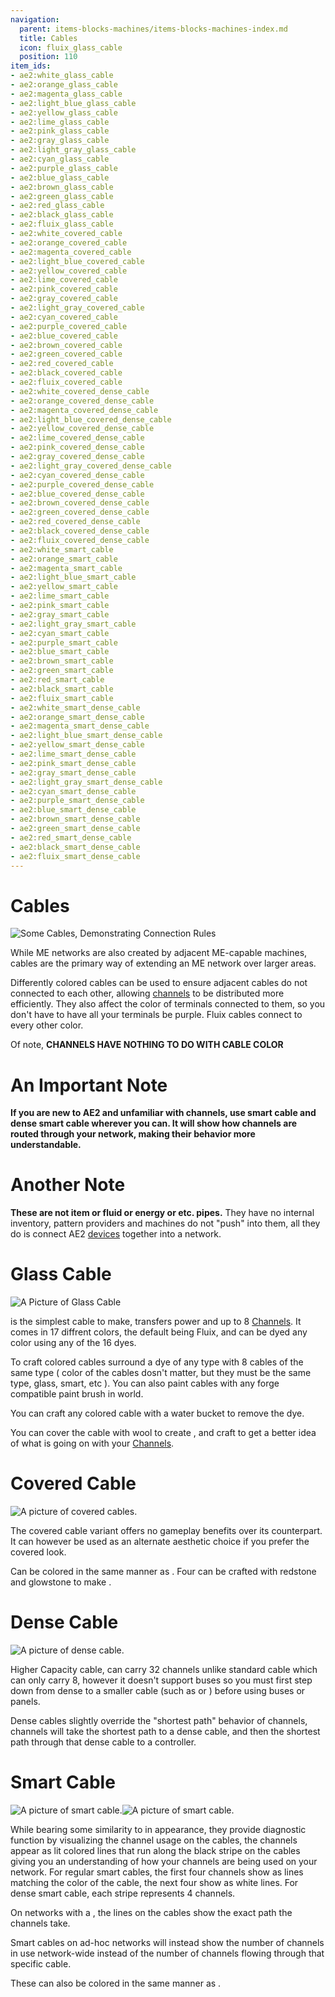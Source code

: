 ```yaml
---
navigation:
  parent: items-blocks-machines/items-blocks-machines-index.md
  title: Cables
  icon: fluix_glass_cable
  position: 110
item_ids:
- ae2:white_glass_cable
- ae2:orange_glass_cable
- ae2:magenta_glass_cable
- ae2:light_blue_glass_cable
- ae2:yellow_glass_cable
- ae2:lime_glass_cable
- ae2:pink_glass_cable
- ae2:gray_glass_cable
- ae2:light_gray_glass_cable
- ae2:cyan_glass_cable
- ae2:purple_glass_cable
- ae2:blue_glass_cable
- ae2:brown_glass_cable
- ae2:green_glass_cable
- ae2:red_glass_cable
- ae2:black_glass_cable
- ae2:fluix_glass_cable
- ae2:white_covered_cable
- ae2:orange_covered_cable
- ae2:magenta_covered_cable
- ae2:light_blue_covered_cable
- ae2:yellow_covered_cable
- ae2:lime_covered_cable
- ae2:pink_covered_cable
- ae2:gray_covered_cable
- ae2:light_gray_covered_cable
- ae2:cyan_covered_cable
- ae2:purple_covered_cable
- ae2:blue_covered_cable
- ae2:brown_covered_cable
- ae2:green_covered_cable
- ae2:red_covered_cable
- ae2:black_covered_cable
- ae2:fluix_covered_cable
- ae2:white_covered_dense_cable
- ae2:orange_covered_dense_cable
- ae2:magenta_covered_dense_cable
- ae2:light_blue_covered_dense_cable
- ae2:yellow_covered_dense_cable
- ae2:lime_covered_dense_cable
- ae2:pink_covered_dense_cable
- ae2:gray_covered_dense_cable
- ae2:light_gray_covered_dense_cable
- ae2:cyan_covered_dense_cable
- ae2:purple_covered_dense_cable
- ae2:blue_covered_dense_cable
- ae2:brown_covered_dense_cable
- ae2:green_covered_dense_cable
- ae2:red_covered_dense_cable
- ae2:black_covered_dense_cable
- ae2:fluix_covered_dense_cable
- ae2:white_smart_cable
- ae2:orange_smart_cable
- ae2:magenta_smart_cable
- ae2:light_blue_smart_cable
- ae2:yellow_smart_cable
- ae2:lime_smart_cable
- ae2:pink_smart_cable
- ae2:gray_smart_cable
- ae2:light_gray_smart_cable
- ae2:cyan_smart_cable
- ae2:purple_smart_cable
- ae2:blue_smart_cable
- ae2:brown_smart_cable
- ae2:green_smart_cable
- ae2:red_smart_cable
- ae2:black_smart_cable
- ae2:fluix_smart_cable
- ae2:white_smart_dense_cable
- ae2:orange_smart_dense_cable
- ae2:magenta_smart_dense_cable
- ae2:light_blue_smart_dense_cable
- ae2:yellow_smart_dense_cable
- ae2:lime_smart_dense_cable
- ae2:pink_smart_dense_cable
- ae2:gray_smart_dense_cable
- ae2:light_gray_smart_dense_cable
- ae2:cyan_smart_dense_cable
- ae2:purple_smart_dense_cable
- ae2:blue_smart_dense_cable
- ae2:brown_smart_dense_cable
- ae2:green_smart_dense_cable
- ae2:red_smart_dense_cable
- ae2:black_smart_dense_cable
- ae2:fluix_smart_dense_cable
---
```

# Cables

![Some Cables, Demonstrating Connection Rules](../assets/assemblies/cables.png)

While ME networks are also created by adjacent ME-capable machines, cables are the primary way of
extending an ME network over larger areas.

Differently colored cables can be used to ensure adjacent cables do not connected to each other,
allowing [channels](../ae2-mechanics/channels.md) to be distributed more efficiently. They also affect the color of terminals connected to them,
so you don't have to have all your terminals be purple. Fluix cables connect to every other color.

Of note, **CHANNELS HAVE NOTHING TO DO WITH CABLE COLOR**

# An Important Note
**If you are new to AE2 and unfamiliar with channels, use smart cable and dense smart cable wherever you can.
It will show how channels are routed through your network, making their behavior more understandable.**

# Another Note

**These are not item or fluid or energy or etc. pipes.** They have no internal inventory, pattern providers and machines do not "push"
into them, all they do is connect AE2 [devices](../ae2-mechanics/devices.md) together into a network.

# Glass Cable

![A Picture of Glass Cable](../assets/blocks/fluix_glass_cable.png)

<ItemLink id="fluix_glass_cable" /> is the simplest cable to make, transfers power
and up to 8 [Channels](channels.md). It comes in 17 diffrent colors, the default
being Fluix, and can be dyed any color using any of the 16 dyes.

To craft colored cables surround a dye of any type with 8 cables of the same
type ( color of the cables dosn't matter, but they must be the same type,
glass, smart, etc ). You can also paint cables with any forge compatible paint
brush in world.

You can craft any colored cable with a water bucket to remove the dye.

You can cover the cable with wool to create <ItemLink id="fluix_covered_cable"/>, and craft <ItemLink
id="fluix_smart_cable"/> to get a better idea of what is going on with
your [Channels](channels.md).

<RecipeFor id="fluix_glass_cable" />
<RecipeFor id="blue_glass_cable" />

# Covered Cable

![A picture of covered cables.](../assets/blocks/fluix_covered_cable.png)

The covered cable variant offers no gameplay benefits over its <ItemLink
id="fluix_glass_cable"/> counterpart. It can however be used
as an alternate aesthetic choice if you prefer the covered look.

Can be colored in the same manner as <ItemLink
id="fluix_glass_cable"/>. Four <ItemLink
id="fluix_covered_cable"/> can be crafted with
redstone and glowstone to make <ItemLink
id="fluix_covered_dense_cable"/>.

<Recipe id="network/cables/covered_fluix" />
<RecipeFor id="blue_covered_cable" />

# Dense Cable

![A picture of dense cable.](../assets/blocks/fluix_covered_dense_cable.png)

Higher Capacity cable, can carry 32 channels unlike standard cable which can only carry 8,
however it doesn't support buses so you must first step down from dense to a
smaller cable (such as <ItemLink
id="fluix_glass_cable"/> or <ItemLink id="fluix_smart_cable"/>) before using buses or
panels.

Dense cables slightly override the "shortest path" behavior of channels, channels will take the shortest path to a
dense cable, and then the shortest path through that dense cable to a controller.

<Recipe id="network/cables/dense_covered_fluix" />
<RecipeFor id="blue_covered_dense_cable" />

# Smart Cable

![A picture of smart cable.](../assets/blocks/fluix_smart_cable.png)![A picture of smart cable.](../assets/blocks/fluix_smart_dense_cable.png)

While bearing some similarity to <ItemLink id="fluix_covered_cable"/> in appearance, they
provide diagnostic function by visualizing the channel usage on the cables,
the channels appear as lit colored lines that run along the black stripe on
the cables giving you an understanding of how your channels are being used on
your network. For regular smart cables, the first four channels show as lines matching the color of the
cable, the next four show as white lines. For dense smart cable, each stripe represents 4 channels.

On networks with a <ItemLink id="controller"/>, the lines on the cables show the exact path the channels take.

Smart cables on ad-hoc networks will instead show the number of channels in use network-wide instead of the number of channels flowing through that specific cable.

These can also be colored in the same manner as <ItemLink
id="fluix_glass_cable"/>.

<Recipe id="network/cables/smart_fluix" />
<Recipe id="network/cables/dense_smart_fluix" />
<RecipeFor id="blue_smart_cable" />
